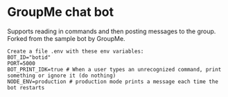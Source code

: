 # GroupMe chat bot

Supports reading in commands and then posting messages to the group. Forked from the sample bot by GroupMe.
```
Create a file .env with these env variables:
BOT_ID="botid"
PORT=5000
BOT_PRINT_IDK=true # When a user types an unrecognized command, print something or ignore it (do nothing)
NODE_ENV=production # production mode prints a message each time the bot restarts
```

